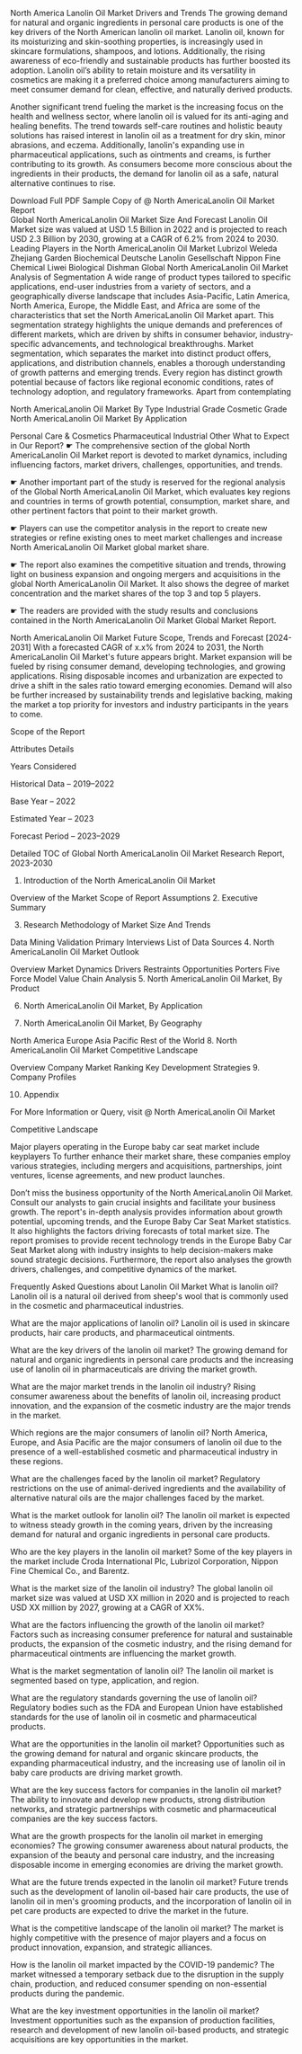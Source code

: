 North America Lanolin Oil Market Drivers and Trends
The growing demand for natural and organic ingredients in personal care products is one of the key drivers of the North American lanolin oil market. Lanolin oil, known for its moisturizing and skin-soothing properties, is increasingly used in skincare formulations, shampoos, and lotions. Additionally, the rising awareness of eco-friendly and sustainable products has further boosted its adoption. Lanolin oil’s ability to retain moisture and its versatility in cosmetics are making it a preferred choice among manufacturers aiming to meet consumer demand for clean, effective, and naturally derived products.

Another significant trend fueling the market is the increasing focus on the health and wellness sector, where lanolin oil is valued for its anti-aging and healing benefits. The trend towards self-care routines and holistic beauty solutions has raised interest in lanolin oil as a treatment for dry skin, minor abrasions, and eczema. Additionally, lanolin's expanding use in pharmaceutical applications, such as ointments and creams, is further contributing to its growth. As consumers become more conscious about the ingredients in their products, the demand for lanolin oil as a safe, natural alternative continues to rise.

Download Full PDF Sample Copy of @ North AmericaLanolin Oil Market Report  
Global North AmericaLanolin Oil Market Size And Forecast
Lanolin Oil Market size was valued at USD 1.5 Billion in 2022 and is projected to reach USD 2.3 Billion by 2030, growing at a CAGR of 6.2% from 2024 to 2030.
Leading Players in the North AmericaLanolin Oil Market
Lubrizol
Weleda
Zhejiang Garden Biochemical
Deutsche Lanolin Gesellschaft
Nippon Fine Chemical
Liwei Biological
Dishman
Global North AmericaLanolin Oil Market Analysis of Segmentation
A wide range of product types tailored to specific applications, end-user industries from a variety of sectors, and a geographically diverse landscape that includes Asia-Pacific, Latin America, North America, Europe, the Middle East, and Africa are some of the characteristics that set the North AmericaLanolin Oil Market apart. This segmentation strategy highlights the unique demands and preferences of different markets, which are driven by shifts in consumer behavior, industry-specific advancements, and technological breakthroughs. Market segmentation, which separates the market into distinct product offers, applications, and distribution channels, enables a thorough understanding of growth patterns and emerging trends. Every region has distinct growth potential because of factors like regional economic conditions, rates of technology adoption, and regulatory frameworks. Apart from contemplating

North AmericaLanolin Oil Market By Type
Industrial Grade
Cosmetic Grade
North AmericaLanolin Oil Market By Application

Personal Care & Cosmetics
Pharmaceutical
Industrial
Other
What to Expect in Our Report?
☛ The comprehensive section of the global North AmericaLanolin Oil Market report is devoted to market dynamics, including influencing factors, market drivers, challenges, opportunities, and trends.

☛ Another important part of the study is reserved for the regional analysis of the Global North AmericaLanolin Oil Market, which evaluates key regions and countries in terms of growth potential, consumption, market share, and other pertinent factors that point to their market growth.

☛ Players can use the competitor analysis in the report to create new strategies or refine existing ones to meet market challenges and increase North AmericaLanolin Oil Market global market share.

☛ The report also examines the competitive situation and trends, throwing light on business expansion and ongoing mergers and acquisitions in the global North AmericaLanolin Oil Market. It also shows the degree of market concentration and the market shares of the top 3 and top 5 players.

☛ The readers are provided with the study results and conclusions contained in the North AmericaLanolin Oil Market Global Market Report.

North AmericaLanolin Oil Market Future Scope, Trends and Forecast [2024-2031]
With a forecasted CAGR of x.x% from 2024 to 2031, the North AmericaLanolin Oil Market's future appears bright. Market expansion will be fueled by rising consumer demand, developing technologies, and growing applications. Rising disposable incomes and urbanization are expected to drive a shift in the sales ratio toward emerging economies. Demand will also be further increased by sustainability trends and legislative backing, making the market a top priority for investors and industry participants in the years to come.

Scope of the Report

Attributes Details

Years Considered

Historical Data – 2019–2022

Base Year – 2022

Estimated Year – 2023

Forecast Period – 2023–2029

Detailed TOC of Global North AmericaLanolin Oil Market Research Report, 2023-2030
1. Introduction of the North AmericaLanolin Oil Market

Overview of the Market
Scope of Report
Assumptions
2. Executive Summary

3. Research Methodology of Market Size And Trends

Data Mining
Validation
Primary Interviews
List of Data Sources
4. North AmericaLanolin Oil Market Outlook

Overview
Market Dynamics
Drivers
Restraints
Opportunities
Porters Five Force Model
Value Chain Analysis
5. North AmericaLanolin Oil Market, By Product

6. North AmericaLanolin Oil Market, By Application

7. North AmericaLanolin Oil Market, By Geography

North America
Europe
Asia Pacific
Rest of the World
8. North AmericaLanolin Oil Market Competitive Landscape

Overview
Company Market Ranking
Key Development Strategies
9. Company Profiles

10. Appendix

For More Information or Query, visit @ North AmericaLanolin Oil Market

Competitive Landscape

Major players operating in the Europe baby car seat market include keyplayers To further enhance their market share, these companies employ various strategies, including mergers and acquisitions, partnerships, joint ventures, license agreements, and new product launches.

Don’t miss the business opportunity of the North AmericaLanolin Oil Market. Consult our analysts to gain crucial insights and facilitate your business growth.
The report's in-depth analysis provides information about growth potential, upcoming trends, and the Europe Baby Car Seat Market statistics. It also highlights the factors driving forecasts of total market size. The report promises to provide recent technology trends in the Europe Baby Car Seat Market along with industry insights to help decision-makers make sound strategic decisions. Furthermore, the report also analyses the growth drivers, challenges, and competitive dynamics of the market.

Frequently Asked Questions about Lanolin Oil Market
What is lanolin oil?
Lanolin oil is a natural oil derived from sheep's wool that is commonly used in the cosmetic and pharmaceutical industries.

What are the major applications of lanolin oil?
Lanolin oil is used in skincare products, hair care products, and pharmaceutical ointments.

What are the key drivers of the lanolin oil market?
The growing demand for natural and organic ingredients in personal care products and the increasing use of lanolin oil in pharmaceuticals are driving the market growth.

What are the major market trends in the lanolin oil industry?
Rising consumer awareness about the benefits of lanolin oil, increasing product innovation, and the expansion of the cosmetic industry are the major trends in the market.

Which regions are the major consumers of lanolin oil?
North America, Europe, and Asia Pacific are the major consumers of lanolin oil due to the presence of a well-established cosmetic and pharmaceutical industry in these regions.

What are the challenges faced by the lanolin oil market?
Regulatory restrictions on the use of animal-derived ingredients and the availability of alternative natural oils are the major challenges faced by the market.

What is the market outlook for lanolin oil?
The lanolin oil market is expected to witness steady growth in the coming years, driven by the increasing demand for natural and organic ingredients in personal care products.

Who are the key players in the lanolin oil market?
Some of the key players in the market include Croda International Plc, Lubrizol Corporation, Nippon Fine Chemical Co., and Barentz.

What is the market size of the lanolin oil industry?
The global lanolin oil market size was valued at USD XX million in 2020 and is projected to reach USD XX million by 2027, growing at a CAGR of XX%.

What are the factors influencing the growth of the lanolin oil market?
Factors such as increasing consumer preference for natural and sustainable products, the expansion of the cosmetic industry, and the rising demand for pharmaceutical ointments are influencing the market growth.

What is the market segmentation of lanolin oil?
The lanolin oil market is segmented based on type, application, and region.

What are the regulatory standards governing the use of lanolin oil?
Regulatory bodies such as the FDA and European Union have established standards for the use of lanolin oil in cosmetic and pharmaceutical products.

What are the opportunities in the lanolin oil market?
Opportunities such as the growing demand for natural and organic skincare products, the expanding pharmaceutical industry, and the increasing use of lanolin oil in baby care products are driving market growth.

What are the key success factors for companies in the lanolin oil market?
The ability to innovate and develop new products, strong distribution networks, and strategic partnerships with cosmetic and pharmaceutical companies are the key success factors.

What are the growth prospects for the lanolin oil market in emerging economies?
The growing consumer awareness about natural products, the expansion of the beauty and personal care industry, and the increasing disposable income in emerging economies are driving the market growth.

What are the future trends expected in the lanolin oil market?
Future trends such as the development of lanolin oil-based hair care products, the use of lanolin oil in men's grooming products, and the incorporation of lanolin oil in pet care products are expected to drive the market in the future.

What is the competitive landscape of the lanolin oil market?
The market is highly competitive with the presence of major players and a focus on product innovation, expansion, and strategic alliances.

How is the lanolin oil market impacted by the COVID-19 pandemic?
The market witnessed a temporary setback due to the disruption in the supply chain, production, and reduced consumer spending on non-essential products during the pandemic.

What are the key investment opportunities in the lanolin oil market?
Investment opportunities such as the expansion of production facilities, research and development of new lanolin oil-based products, and strategic acquisitions are key opportunities in the market.
